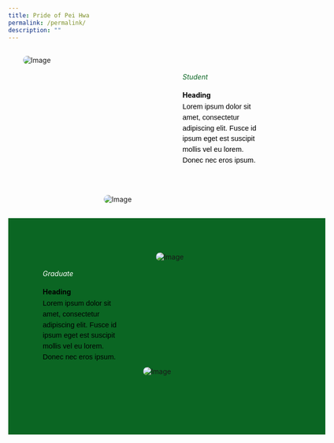 ```yaml
---
title: Pride of Pei Hwa
permalink: /permalink/
description: ""
---
```

<div style="margin-top:20px; width:100%; padding: 10px; display: flex; align-items: center;" class="box">&nbsp;
	<div style="position: relative; width: 300px; height: 300px; margin-right:40px;" class="container">&nbsp;
		<img class="image" alt="Image" style="max-width: 115px; margin-left: 180px;border-radius: 10px;position: absolute; bottom: 0; left: 0;" src="https://i.scdn.co/image/ab67616d00001e02af08a1c1088b457401e7d4fc">&nbsp;
		<img class="image" alt="Image" style="max-width: 250px; margin-right: 40px;border-radius: 10px" src="https://i.scdn.co/image/ab67616d00001e02af08a1c1088b457401e7d4fc">&nbsp;
	</div>
	<div style="flex: 1;" class="content">&nbsp;
		<h6 style="margin-top:-90px;color:#0B6623;">Student</h6>&nbsp;
		<h4 style="margin-top:-30px;font-weight: bold;color:#000000">Heading</h4>&nbsp;
		<p style="margin: -30px 0;font-size:14.5px; line-height:1.5;font-family:sans-serif;color:black;">Lorem ipsum dolor sit amet, consectetur adipiscing elit. Fusce id ipsum eget est suscipit mollis vel eu lorem. Donec nec eros ipsum.</p>
	</div>
</div>

<div style="margin-top:20px; width:100%; padding: 10px; display: flex; align-items: center; background-color:#0B6623;padding:70px;" class="box">
	<div style="flex: 1;" class="content">&nbsp;
		<h6 style="margin-top:-90px;color:white">Graduate</h6>&nbsp;
		<h4 style="margin-top:-30px;font-weight: bold;color:#000000">Heading</h4>&nbsp;
		<p style="margin: -30px 0;font-size:14.5px; line-height:1.5;font-family:sans-serif;color:black;">Lorem ipsum dolor sit amet, consectetur adipiscing elit. Fusce id ipsum eget est suscipit mollis vel eu lorem. Donec nec eros ipsum.</p>
	</div>
	<div style="position: relative; width: 300px; height: 300px; margin-right:40px;" class="container">&nbsp;
		<img class="image" alt="Image" style="max-width: 115px; border-radius: 10px;position: absolute; bottom: 50px; left: 40px;" src="https://i.scdn.co/image/ab67616d00001e02af08a1c1088b457401e7d4fc">&nbsp;
		<img class="image" alt="Image" style="max-width: 250px; margin-left: 50px;border-radius: 10px" src="https://i.scdn.co/image/ab67616d00001e02af08a1c1088b457401e7d4fc">&nbsp;
	</div>
</div>
